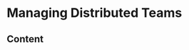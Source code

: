 # Managing Distributed Teams
<!---Add a few sentences capturing the concepts explained below--->

## Content
<!---Add sub-heading--->
